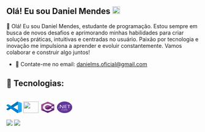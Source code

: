 ## Olá! Eu sou Daniel Mendes <img src="https://raw.githubusercontent.com/MartinHeinz/MartinHeinz/master/wave.gif" width="20px" height="20px" />

👋 Olá! Eu sou Daniel Mendes, estudante de programação. Estou sempre em busca de novos desafios e aprimorando minhas habilidades para criar soluções práticas, intuitivas e centradas no usuário. Paixão por tecnologia e inovação me impulsiona a aprender e evoluir constantemente. Vamos colaborar e construir algo juntos!

- 💬 Contate-me no email: danielms.oficial@gmail.com

## 🔧 Tecnologias:

<div style:"inline_block"><br>
<img alt="mysql" height="30" width="40" src="https://github.com/devicons/devicon/blob/master/icons/vscode/vscode-original.svg">
<img src="https://cdn.jsdelivr.net/gh/devicons/devicon@latest/icons/git/git-original.svg" width="40" height="30"/> 
<img src="https://raw.githubusercontent.com/devicons/devicon/ca28c779441053191ff11710fe24a9e6c23690d6/icons/csharp/csharp-original.svg" width="40" height="30"/> 
<img src="https://raw.githubusercontent.com/devicons/devicon/ca28c779441053191ff11710fe24a9e6c23690d6/icons/dotnetcore/dotnetcore-original.svg" width="40" height="30"/>

</div>

<a href = "mailto:danielms.oficial@gmail.com"><img src="https://img.shields.io/badge/-Gmail-%23333?style=for-the-badge&logo=gmail&logoColor=white" target="_blank"></a>
  <a href="https://www.linkedin.com/in/daniel-mendes-247305236/" target="_blank"><img src="https://img.shields.io/badge/-LinkedIn-%230077B5?style=for-the-badge&logo=linkedin&logoColor=white" target="_blank"></a> 
